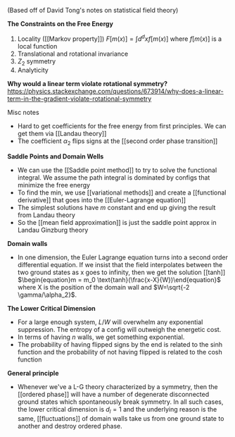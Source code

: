 (Based off of David Tong's notes on statistical field theory)

**The Constraints on the Free Energy**
1. Locality ([[Markov property]]) 
$F[m(x)] = \int d^dx f[m(x)]$
where $f[m(x)]$ is a local function
2. Translational and rotational invariance
3. $Z_2$ symmetry
4. Analyticity

**Why would a linear term violate rotational symmetry?**
https://physics.stackexchange.com/questions/673914/why-does-a-linear-term-in-the-gradient-violate-rotational-symmetry 

Misc notes
- Hard to get coefficients for the free energy from first principles. We can get them via [[Landau theory]]
- The coefficient $\alpha_2$ flips signs at the [[second order phase transition]]

**Saddle Points and Domain Wells**
- We can use the [[Saddle point method]] to try to solve the functional integral. We assume the path integral is dominated by configs that minimize the free energy
- To find the min, we use [[variational methods]] and create a [[functional derivative]] that goes into the [[Euler-Lagrange equation]]
- The simplest solutions have $m$ constant and end up giving the result from Landau theory
- So the [[mean field approximation]] is just the saddle point approx in Landau Ginzburg theory

**Domain walls**
- In one dimension, the Euler Lagrange equation turns into a second order differential equation. If we insist that the field interpolates between the two ground states as x goes to infinity, then we get the solution [[tanh]]
$\begin{equation}m = m_0 \text{tanh}(\frac{x-X}{W})\end{equation}$
where X is the position of the domain wall and $W=\sqrt{-2 \gamma/\alpha_2}$.

**The Lower Critical Dimension**
- For a large enough system, $L/W$ will overwhelm any exponential suppression. The entropy of a config will outweigh the energetic cost.
- In terms of having $n$ walls, we get something exponential.
- The probability of having flipped signs by the end is related to the sinh function and the probability of not having flipped is related to the cosh function

**General principle**
- Whenever we've a L-G theory characterized by a symmetry, then the [[ordered phase]] will have a number of degenerate disconnected ground states which spontaneously break symmetry. In all such cases, the lower critical dimension is $d_l = 1$ and the underlying reason is the same, [[fluctuations]] of domain walls take us from one ground state to another and destroy ordered phase. 